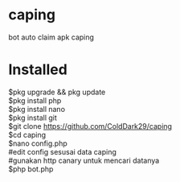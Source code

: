 # caping
bot auto claim apk caping 
 
# Installed  
$pkg upgrade && pkg update  
$pkg install php  
$pkg install nano   
$pkg install git   
$git clone https://github.com/ColdDark29/caping  
$cd caping  
$nano config.php  
#edit config sesusai data caping  
#gunakan http canary untuk mencari datanya  
$php bot.php  
